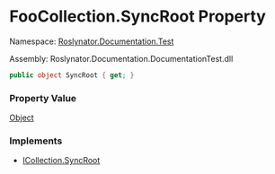 # FooCollection\.SyncRoot Property

Namespace: [Roslynator.Documentation.Test](../../README.md)

Assembly: Roslynator\.Documentation\.DocumentationTest\.dll

```csharp
public object SyncRoot { get; }
```

### Property Value

[Object](https://docs.microsoft.com/en-us/dotnet/api/system.object)

### Implements

* [ICollection.SyncRoot](https://docs.microsoft.com/en-us/dotnet/api/system.collections.icollection.syncroot)
